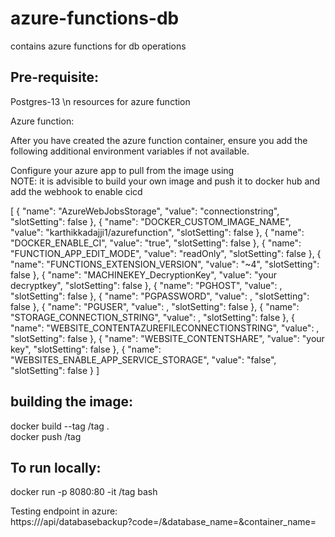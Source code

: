 # azure-functions-db
contains azure functions for db operations

## Pre-requisite:
Postgres-13 \n
resources for azure function

Azure function:

After you have created the azure function container, ensure you add the following additional environment variables if not available.

 Configure your azure app to pull from the image using  
 NOTE: it is advisible to build your own image and push it to docker hub and add the webhook to enable cicd  
  
[
  {
    "name": "AzureWebJobsStorage",
    "value": "connectionstring",
    "slotSetting": false
  },
  {
    "name": "DOCKER_CUSTOM_IMAGE_NAME",
    "value": "karthikkadajji1/azurefunction",
    "slotSetting": false
  },
  {
    "name": "DOCKER_ENABLE_CI",
    "value": "true",
    "slotSetting": false
  },
  {
    "name": "FUNCTION_APP_EDIT_MODE",
    "value": "readOnly",
    "slotSetting": false
  },
  {
    "name": "FUNCTIONS_EXTENSION_VERSION",
    "value": "~4",
    "slotSetting": false
  },
  {
    "name": "MACHINEKEY_DecryptionKey",
    "value": "your decryptkey",
    "slotSetting": false
  },
  {
    "name": "PGHOST",
    "value": <your host name of postgres>,
    "slotSetting": false
  },
  {
    "name": "PGPASSWORD",
    "value": <postgres password>,
    "slotSetting": false
  },
  {
    "name": "PGUSER",
    "value": <postgres user>,
    "slotSetting": false
  },
  {
    "name": "STORAGE_CONNECTION_STRING",
    "value": <storage string for database>,
    "slotSetting": false
  },
  {
    "name": "WEBSITE_CONTENTAZUREFILECONNECTIONSTRING",
    "value": <your connection string>,
    "slotSetting": false
  },
  {
    "name": "WEBSITE_CONTENTSHARE",
    "value": "your key",
    "slotSetting": false
  },
  {
    "name": "WEBSITES_ENABLE_APP_SERVICE_STORAGE",
    "value": "false",
    "slotSetting": false
  }
]
  
## building the image:
  docker build --tag <dockerid>/tag .  
  docker push <dockerid>/tag  
  
## To run locally:  
  docker run -p 8080:80 -it <dockerid>/tag bash  
  
Testing endpoint in azure:  
https://<appname>/api/databasebackup?code=<function code>/&database_name=<db name>&container_name=<container name>  

